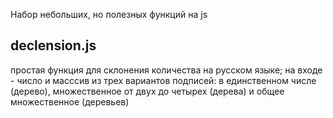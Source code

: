Набор небольших, но полезных функций на js

declension.js 
--
простая функция для склонения количества на русском языке; на входе - число и масссив из трех вариантов подписей: в единственном числе (дерево), множественное от двух до четырех (дерева) и общее множественное (деревьев) 
